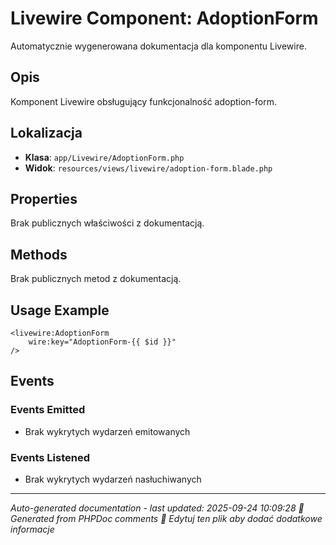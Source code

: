 # Livewire Component: AdoptionForm

Automatycznie wygenerowana dokumentacja dla komponentu Livewire.

## Opis
Komponent Livewire obsługujący funkcjonalność adoption-form.

## Lokalizacja
- **Klasa**: `app/Livewire/AdoptionForm.php`
- **Widok**: `resources/views/livewire/adoption-form.blade.php`



## Properties
Brak publicznych właściwości z dokumentacją.

## Methods
Brak publicznych metod z dokumentacją.

## Usage Example
```blade
<livewire:AdoptionForm
    wire:key="AdoptionForm-{{ $id }}"
/>
```

## Events

### Events Emitted
- Brak wykrytych wydarzeń emitowanych

### Events Listened
- Brak wykrytych wydarzeń nasłuchiwanych

---
*Auto-generated documentation - last updated: 2025-09-24 10:09:28*
*🤖 Generated from PHPDoc comments*
*📝 Edytuj ten plik aby dodać dodatkowe informacje*